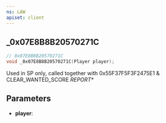 ```yaml
---
ns: LAW
apiset: client
---
```

## _0x07E8B8B20570271C

```c
// 0x07E8B8B20570271C
void _0x07E8B8B20570271C(Player player);
```

Used in SP only, called together with 0x55F37F5F3F2475E1 & CLEAR_WANTED_SCORE
_REPORT_*

## Parameters
* **player**: